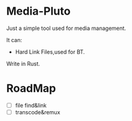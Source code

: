 # Media-Pluto

Just a simple tool used for media management.

It can:
- Hard Link Files,used for BT.

Write in Rust.

# RoadMap

- [ ] file find&link
- [ ] transcode&remux